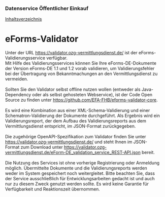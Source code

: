 ### Datenservice Öffentlicher Einkauf
[Inhaltsverzeichnis](/documentation/documentation.md)
<br>

# eForms-Validator

Unter der URL https://validator.ozg-vermittlungsdienst.de/ ist der eForms-Validierungsservice verfügbar.<br>
Mit Hilfe des Validierungsservices können Sie Ihre eForms-DE-Dokumente der Version eForms-DE 1.1 und 1.2 vorab validieren, um Validierungsfehler bei der Übertragung von Bekanntmachungen an den Vermittlungsdienst zu vermeiden.
<br><br>
Sollten Sie den Validator selbst offline nutzen wollen (entweder als Java-Dependency oder als selbst gehosteten Webservice), ist der Code Open Source zu  finden unter https://github.com/EFA-FHB/eforms-validator-core. 
<br><br>
Es wird eine Kombination aus einer XML-Schema-Validierung und einer Schematron-Validierung der Dokumente durchgeführt. Als Ergebnis wird ein Validierungsreport, der dem Aufbau des Validierungsreports aus dem Vermittlungsdienst entspricht, im JSON-Format zurückgegeben.
<br><br>
Die zugehörige OpenAPI-Spezifikation zum Validator finden Sie unter https://validator.ozg-vermittlungsdienst.de/ und steht Ihnen im JSON-Format zum Download unter https://validator.ozg-vermittlungsdienst.de/eForm-DE_validation_service_REST-API.json bereit.
<br><br>
Die Nutzung des Services ist ohne vorherige Registrierung oder Anmeldung möglich.
Übermittelte Dokumente und die Validierungsreports werden weder im System gespeichert noch weitergleitet.
Bitte beachten Sie, dass der Service ausschließlich für Entwicklungsarbeiten gedacht ist und auch nur zu diesem Zweck genutzt werden sollte. Es wird keine Garantie für Verfügbarkeit und Reaktionszeit übernommen.
